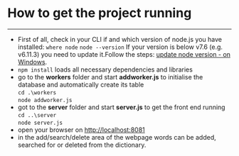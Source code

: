 # How to get the project running
***
- First of all, check in your CLI if and which version of node.js you have installed:
    ```where node```
    ```node --version```
    If your version is below v7.6 (e.g. v6.11.3) you need to update it.Follow the steps: [update node version - on Windows](./documentation/updateNodeVersion.md). 
- ```npm install``` loads all necessary dependencies and libraries
- go to the **workers** folder and start **addworker.js** to initialise the database and automatically create its table  
   ```cd .\workers```  
   ```node addworker.js```
- got to the **server** folder and start **server.js** to get the front end running  
   ```cd ..\server```  
   ```node server.js```
- open your browser on <http://localhost:8081>
- in the add/search/delete area of the webpage words can be added, searched for or deleted from the dictionary.
